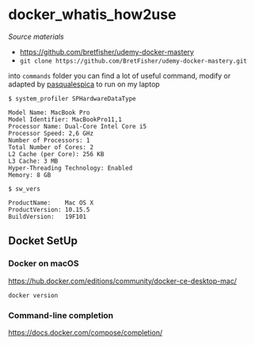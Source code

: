 # docker_whatis_how2use

*Source materials*
- https://github.com/bretfisher/udemy-docker-mastery
- `git clone https://github.com/BretFisher/udemy-docker-mastery.git`


into `commands` folder you can find a lot of useful command, modify or adapted by [pasqualespica](https://twitter.com/PasqualeSpica) to run on my laptop


`$ system_profiler SPHardwareDataType`
```
Model Name: MacBook Pro
Model Identifier: MacBookPro11,1
Processor Name: Dual-Core Intel Core i5
Processor Speed: 2,6 GHz
Number of Processors: 1
Total Number of Cores: 2
L2 Cache (per Core): 256 KB
L3 Cache: 3 MB
Hyper-Threading Technology: Enabled
Memory: 8 GB
```
`$ sw_vers`
```
ProductName:	Mac OS X
ProductVersion:	10.15.5
BuildVersion:	19F101
```

## Docket SetUp

### Docker on macOS

https://hub.docker.com/editions/community/docker-ce-desktop-mac/

```
docker version
```
### Command-line completion

https://docs.docker.com/compose/completion/

